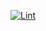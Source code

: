 [![Lint](https://github.com/vladDotH/ci-examples/actions/workflows/lint.yml/badge.svg)](https://github.com/vladDotH/ci-examples/actions/workflows/lint.yml)